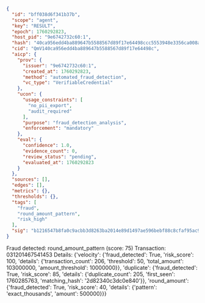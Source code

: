```json
{
  "id": "bff038d6f341b37b",
  "scope": "agent",
  "key": "RESULT",
  "epoch": 1760292823,
  "host_pid": "9e6742732c60:1",
  "hash": "40ca956edd4ba889647b5588567d89f17e64498ccc5553948e3356ca008a2efb",
  "cid": "QmV140ca956edd4ba889647b5588567d89f17e64498c",
  "aicp": {
    "prov": {
      "issuer": "9e6742732c60:1",
      "created_at": 1760292823,
      "method": "automated_fraud_detection",
      "vc_type": "VerifiableCredential"
    },
    "ucon": {
      "usage_constraints": [
        "no_pii_export",
        "audit_required"
      ],
      "purpose": "fraud_detection_analysis",
      "enforcement": "mandatory"
    },
    "eval": {
      "confidence": 1.0,
      "evidence_count": 0,
      "review_status": "pending",
      "evaluated_at": 1760292823
    }
  },
  "sources": [],
  "edges": [],
  "metrics": {},
  "thresholds": {},
  "tags": [
    "fraud",
    "round_amount_pattern",
    "risk_high"
  ],
  "sig": "b1216547b8fa0c9acbb3d8263ba2014e89d1497ae596bebf88c8cfaf95ac9eca"
}
```

Fraud detected: round_amount_pattern (score: 75)
Transaction: 031201467541453
Details: {'velocity': {'fraud_detected': True, 'risk_score': 100, 'details': {'transaction_count': 206, 'threshold': 50, 'total_amount': 103000000, 'amount_threshold': 10000000}}, 'duplicate': {'fraud_detected': True, 'risk_score': 85, 'details': {'duplicate_count': 205, 'first_seen': 1760285763, 'matching_hash': '2d82340c3dc0e840'}}, 'round_amount': {'fraud_detected': True, 'risk_score': 40, 'details': {'pattern': 'exact_thousands', 'amount': 500000}}}